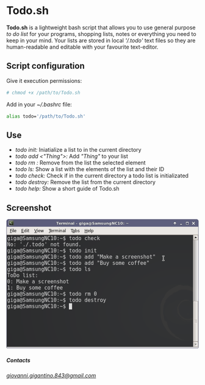 # Todo.sh
**Todo.sh** is a lightweight bash script that allows you to use general purpose *to do list* for your programs, shopping lists, notes or everything you need to keep in your mind. Your lists are stored in local *'/.todo'* text files so they are human-readable and editable with your favourite text-editor.

## Script configuration
Give it execution permissions:
```bash
# chmod +x /path/to/Todo.sh
```

Add in your *~/.bashrc* file:
```bash
alias todo='/path/to/Todo.sh'
```
## Use
* *todo init:* Iniatialize a list to in the current directory
* *todo add <"Thing">:* Add *"Thing"* to your list 
* *todo rm <ID>:* Remove from the list the selected element
* *todo ls:* Show a list with the elements of the list and their ID
* *todo check:* Check if in the current directory a todo list is initializated
* *todo destroy:* Remove the list from the current directory
* *todo help:* Show a short guide of Todo.sh

## Screenshot
![Script in action](https://github.com/giovannigigantino/Todo.sh/blob/master/img/example.png)

##### Contacts
*giovanni.gigantino.843@gmail.com*